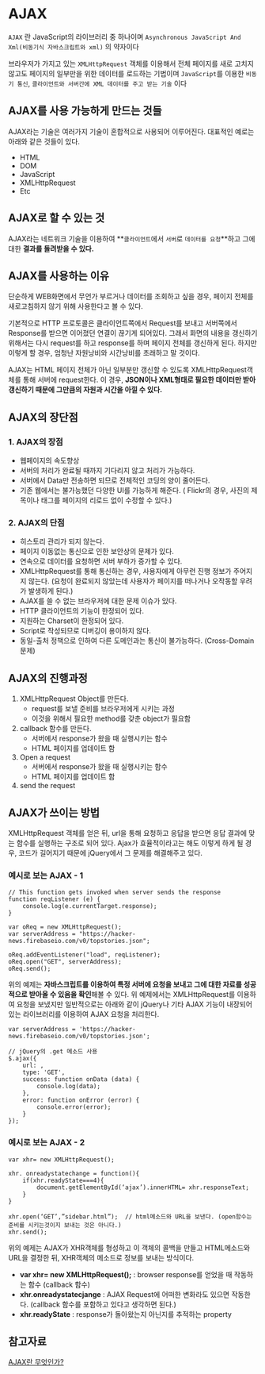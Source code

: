 # AJAX

`AJAX` 란 JavaScript의 라이브러리 중 하나이며 `Asynchronous JavaScript And Xml(비동기식 자바스크립트와 xml)` 의 약자이다

브라우저가 가지고 있는 `XMLHttpRequest` 객체를 이용해서 전체 페이지를 새로 고치지 않고도 페이지의 일부만을 위한 데이터를 로드하는 기법이며 `JavaScript`를 이용한 `비동기 통신`, `클라이언트와 서버간에 XML 데이터를 주고 받는 기술` 이다

## AJAX를 사용 가능하게 만드는 것들

AJAX라는 기술은 여러가지 기술이 혼합적으로 사용되어 이루어진다. 대표적인 예로는 아래와 같은 것들이 있다.

- HTML
- DOM
- JavaScript
- XMLHttpRequest
- Etc

## AJAX로 할 수 있는 것

AJAX라는 네트워크 기술을 이용하여 **`클라이언트`에서 `서버`로 `데이터를 요청`**하고 그에 대한 **결과를 돌려받을 수 있다.**

## AJAX를 사용하는 이유

단순하게 WEB화면에서 무언가 부르거나 데이터를 조회하고 싶을 경우, 페이지 전체를 새로고침하지 않기 위해 사용한다고 볼 수 있다.

기본적으로 HTTP 프로토콜은 클라이언트쪽에서 Request를 보내고 서버쪽에서 Response를 받으면 이어졌던 연결이 끊기게 되어있다. 그래서 화면의 내용을 갱신하기 위해서는 다시 request를 하고 response를 하며 페이지 전체를 갱신하게 된다. 하지만 이렇게 할 경우, 엄청난 자원낭비와 시간낭비를 초래하고 말 것이다.

AJAX는 HTML 페이지 전체가 아닌 일부분만 갱신할 수 있도록 XMLHttpRequest객체를 통해 서버에 request한다. 이 경우, **JSON이나 XML형태로 필요한 데이터만 받아 갱신하기 때문에 그만큼의 자원과 시간을 아낄 수 있다.**

## AJAX의 장단점

### 1. AJAX의 장점

- 웹페이지의 속도향상
- 서버의 처리가 완료될 때까지 기다리지 않고 처리가 가능하다.
- 서버에서 Data만 전송하면 되므로 전체적인 코딩의 양이 줄어든다.
- 기존 웹에서는 불가능했던 다양한 UI를 가능하게 해준다. ( Flickr의 경우, 사진의 제목이나 태그를 페이지의 리로드 없이 수정할 수 있다.)

### 2. AJAX의 단점

- 히스토리 관리가 되지 않는다.
- 페이지 이동없는 통신으로 인한 보안상의 문제가 있다.
- 연속으로 데이터를 요청하면 서버 부하가 증가할 수 있다.
- XMLHttpRequest를 통해 통신하는 경우, 사용자에게 아무런 진행 정보가 주어지지 않는다. (요청이 완료되지 않았는데 사용자가 페이지를 떠나거나 오작동할 우려가 발생하게 된다.)
- AJAX를 쓸 수 없는 브라우저에 대한 문제 이슈가 있다.
- HTTP 클라이언트의 기능이 한정되어 있다.
- 지원하는 Charset이 한정되어 있다.
- Script로 작성되므로 디버깅이 용이하지 않다.
- 동일-출처 정책으로 인하여 다른 도메인과는 통신이 불가능하다. (Cross-Domain문제)

## AJAX의 진행과정

1. XMLHttpRequest Object를 만든다.
    - request를 보낼 준비를 브라우저에게 시키는 과정
    - 이것을 위해서 필요한 method를 갖춘 object가 필요함
2. callback 함수를 만든다.
    - 서버에서 response가 왔을 때 실행시키는 함수
    - HTML 페이지를 업데이트 함
3. Open a request
    - 서버에서 response가 왔을 때 실행시키는 함수
    - HTML 페이지를 업데이트 함
4. send the request

## AJAX가 쓰이는 방법

XMLHttpRequest 객체를 얻은 뒤, url을 통해 요청하고 응답을 받으면 응답 결과에 맞는 함수를 실행하는 구조로 되어 있다. Ajax가 효율적이라고는 해도 이렇게 하게 될 경우, 코드가 길어지기 때문에 jQuery에서 그 문제를 해결해주고 있다.

### 예시로 보는 AJAX - 1

```
// This function gets invoked when server sends the response
function reqListener (e) {
    console.log(e.currentTarget.response);
}

var oReq = new XMLHttpRequest();
var serverAddress = "https://hacker-news.firebaseio.com/v0/topstories.json";

oReq.addEventListener("load", reqListener);
oReq.open("GET", serverAddress);
oReq.send();
```

위의 예제는 **자바스크립트를 이용하여 특정 서버에 요청을 보내고 그에 대한 자료를 성공적으로 받아올 수 있음을 확인**해볼 수 있다. 위 예제에서는 XMLHttpRequest를 이용하여 요청을 보냈지만 일반적으로는 아래와 같이 jQuery나 기타 AJAX 기능이 내장되어 있는 라이브러리를 이용하여 AJAX 요청을 처리한다.

```
var serverAddress = 'https://hacker-news.firebaseio.com/v0/topstories.json';

// jQuery의 .get 메소드 사용
$.ajax({
    url: ,
    type: 'GET',
    success: function onData (data) {
        console.log(data);
    },
    error: function onError (error) {
        console.error(error);
    }
});
```

### 예시로 보는 AJAX - 2

```
var xhr= new XMLHttpRequest();

xhr. onreadystatechange = function(){
	if(xhr.readyState===4){
    	document.getElementById(‘ajax’).innerHTML= xhr.responseText;
    }
}

xhr.open(‘GET’,”sidebar.html”);  // html메소드와 URL을 보낸다. (open함수는 준비를 시키는것이지 보내는 것은 아니다.)
xhr.send();
```

위의 예제는 AJAX가 XHR객체를 형성하고 이 객체의 콜백을 만들고 HTML메소드와 URL을 결정한 뒤, XHR객체의 메소드로 정보를 보내는 방식이다.

- **var xhr= new XMLHttpRequest();** : browser response를 얻었을 때 작동하는 함수 (callback 함수)
- **xhr.onreadystatecjange** : AJAX Request에 어떠한 변화라도 있으면 작동한다. (callback 함수를 포함하고 있다고 생각하면 된다.)
- **xhr.readyState** : response가 돌아왔는지 아닌지를 추적하는 property

## 참고자료

[AJAX란 무엇인가?](https://velog.io/@surim014/AJAX%EB%9E%80-%EB%AC%B4%EC%97%87%EC%9D%B8%EA%B0%80)